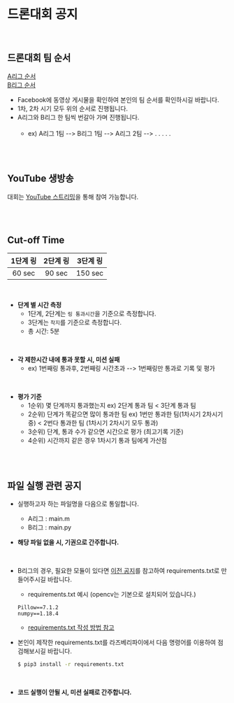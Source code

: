 # 드론대회 공지
<br>

## 드론대회 팀 순서
[A리그 순서](https://www.facebook.com/634099340003485/videos/698104684099672)
<br>
[B리그 순서](https://www.facebook.com/634099340003485/videos/3425545760839941)

- Facebook에 동영상 게시물을 확인하여 본인의 팀 순서를 확인하시길 바랍니다.
- 1차, 2차 시기 모두 위의 순서로 진행됩니다.
- A리그와 B리그 한 팀씩 번갈아 가며 진행됩니다. <br><br>
   - ex) A리그 1팀 --> B리그 1팀 --> A리그 2팀 --> . . . . .

<br><br>

## YouTube 생방송
대회는 [YouTube 스트리밍](https://youtu.be/wKdZOwvq3F0)을 통해 참여 가능합니다.

<br><br>

## Cut-off Time

|1단계 링|2단계 링|3단계 링|
|:--:|:--:|:--:|
|60 sec|90 sec|150 sec|


<br>

- **단계 별 시간 측정**
   - 1단계, 2단계는 `링 통과시간`을 기준으로 측정합니다.
   - 3단계는 `착지`를 기준으로 측정합니다.
   - 총 시간: 5분


<br>

- **각 제한시간 내에 통과 못할 시, 미션 실패**
   - ex) 1번째링 통과후, 2번째링 시간초과 --> 1번째링만 통과로 기록 및 평가

<br>

- **평가 기준**
   - 1순위) 몇 단계까지 통과했는지 ex) 2단계 통과 팀 < 3단계 통과 팀
   - 2순위) 단계가 똑같으면 많이 통과한 팀 ex) 1번만 통과한 팀(1차시기 2차시기 중) < 2번다 통과한 팀 (1차시기 2차시기 모두 통과)
   - 3순위) 단계, 통과 수가 같으면 시간으로 평가 (최고기록 기준)
   - 4순위) 시간까지 같은 경우 1차시기 통과 팀에게 가산점

<br><br>

## 파일 실행 관련 공지
- 실행하고자 하는 파일명을 다음으로 통일합니다.
   - A리그 : main.m
   - B리그 : main.py
   
- **해당 파일 없을 시, 기권으로 간주합니다.**

<br>

- B리그의 경우, 필요한 모듈이 있다면 [이전 공지](https://www.facebook.com/ImDrone/photos/a.667137593366326/3158108637602530/)를 참고하여 requirements.txt로 만들어주시길 바랍니다.   
   
   - requirements.txt 예시 (opencv는 기본으로 설치되어 있습니다.)
   
  ```
  Pillow==7.1.2
  numpy==1.18.4
  ```
  
  - [requirements.txt 작성 방법 참고](https://itholic.github.io/python-requirements/)
  
    
- 본인이 제작한 requirements.txt를 라즈베리파이에서 다음 명령어를 이용하여 점검해보시길 바랍니다.

  ```bash
  $ pip3 install -r requirements.txt
  ```


<br>

- **코드 실행이 안될 시, 미션 실패로 간주합니다.** 








